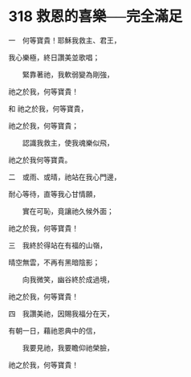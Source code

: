 # 318 救恩的喜樂──完全滿足

一　何等寶貴！耶穌我救主、君王，

我心樂極，終日讚美並歌唱；

　　緊靠著祂，我軟弱變為剛強，

祂之於我，何等寶貴！

和 祂之於我，何等寶貴，

祂之於我，何等寶貴；

　　認識我救主，使我魂樂似飛，

祂之於我何等寶貴。

二　或雨、或晴，祂站在我心門邊，

耐心等待，直等我心甘情願，

　　實在可恥，竟讓祂久候外面；

祂之於我，何等寶貴！

三　我終於得站在有福的山嶺，

晴空無雲，不再有黑暗陰影；

　　向我微笑，幽谷終於成過境，

祂之於我，何等寶貴！

四　我讚美祂，因賜我福分在天，

有朝一日，藉祂恩典中的信，

　　我要見祂，我要瞻仰祂榮臉，

祂之於我，何等寶貴！

